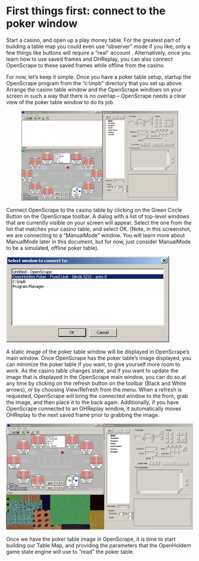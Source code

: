 # First things first: connect to the poker window

Start a casino, and open up a play money table. For the greatest part of
building a table map you could even use “observer” mode if you like;
only a few things like buttons will require a “real” account .
Alternatively, once you learn how to use saved frames and OHReplay, you
can also connect OpenScrape to these saved frames while offline from the
casino.

For now, let’s keep it simple. Once you have a poker table setup,
startup the OpenScrape program from the “c:\mpb” directory that you set
up above. Arrange the casino table window and the OpenScrape windows on
your screen in such a way that there is no overlap – OpenScrape needs a
clear view of the poker table window to do its job.

<figure>
<img src="images/OS_ArrangedWindows.png" />
</figure>

Connect OpenScrape to the casino table by clicking on the Green Circle
Button on the OpenScrape toolbar. A dialog with a list of top-level
windows that are currently visible on your screen will appear. Select
the one from the list that matches your casino table, and select OK.
(Note, in this screenshot, we are connecting to a “ManualMode” window.
You will learn more about ManualMode later in this document, but for
now, just consider ManualMode to be a simulated, offline poker table).

![image](images/OS_WindowSelection.png)

A static image of the poker table window will be displayed in
OpenScrape’s main window. Once OpenScrape has the poker table’s image
displayed, you can minimize the poker table if you want, to give
yourself more room to work. As the casino table changes state, and if
you want to update the image that is displayed in the OpenScrape main
window, you can do so at any time by clicking on the refresh button on
the toolbar (Black and White arrows), or by choosing View/Refresh from
the menu. When a refresh is requested, OpenScrape will bring the
connected window to the front, grab the image, and then place it to the
back again. Additionally, if you have OpenScrape connected to an
OHReplay window, it automatically moves OHReplay to the next saved frame
prior to grabbing the image.

![image](images/OS_Connected.png)

Once we have the poker table image in OpenScrape, it is time to start
building our Table Map, and providing the parameters that the OpenHoldem
game state engine will use to “read” the poker table.
